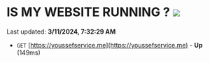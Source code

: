 # IS MY WEBSITE RUNNING ? [![](https://img.shields.io/static/v1?label=Sponsor&message=%E2%9D%A4&logo=GitHub&color=%23fe8e86)](https://github.com/sponsors/<username>)

Last updated: **3/11/2024, 7:32:29 AM**

- `GET` [https://youssefservice.me](https://youssefservice.me) - **Up** (149ms)
